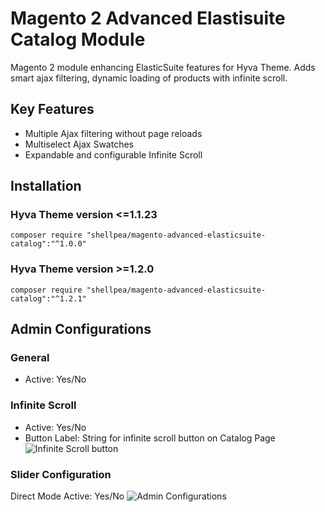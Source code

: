 # Magento 2 Advanced Elastisuite Catalog Module
Magento 2 module enhancing ElasticSuite features for Hyva Theme. Adds smart ajax filtering, dynamic loading of products with infinite scroll.

## Key Features
- Multiple Ajax filtering without page reloads
- Multiselect Ajax Swatches 
- Expandable and configurable Infinite Scroll


## Installation

### Hyva Theme version <=1.1.23
```
composer require "shellpea/magento-advanced-elasticsuite-catalog":"^1.0.0"
```
### Hyva Theme version >=1.2.0
```
composer require "shellpea/magento-advanced-elasticsuite-catalog":"^1.2.1"
```

## Admin Configurations
### General
- Active: Yes/No
### Infinite Scroll
- Active: Yes/No
- Button Label: String for infinite scroll button on Catalog Page
![Infinite Scroll button](https://user-images.githubusercontent.com/55882198/236670329-ba761d13-45a4-41a5-8723-f130d88926dd.png)
### Slider Configuration
Direct Mode Active: Yes/No
![Admin Configurations](https://user-images.githubusercontent.com/55882198/236669994-8ddb17f9-8f37-445d-9bf0-6e039c6ddd67.png)
